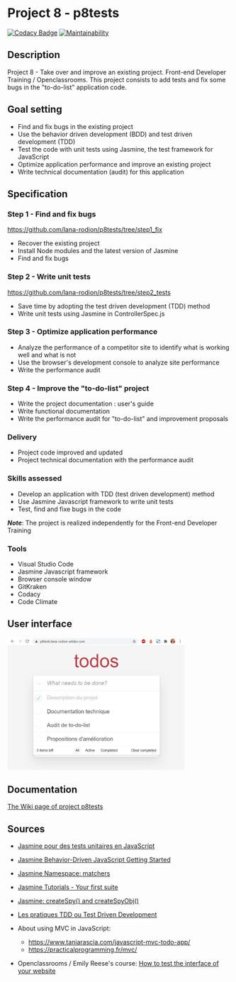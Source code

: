 # Project 8 - p8tests

[![Codacy Badge](https://app.codacy.com/project/badge/Grade/dc97ca1743d1473f933a63a6f7f91f94)](https://www.codacy.com/gh/lana-rodion/p8tests/dashboard?utm_source=github.com&amp;utm_medium=referral&amp;utm_content=lana-rodion/p8tests&amp;utm_campaign=Badge_Grade)
[![Maintainability](https://api.codeclimate.com/v1/badges/d27323738846d7cd7d3b/maintainability)](https://codeclimate.com/github/lana-rodion/p8tests/maintainability)

## Description

Project 8 - Take over and improve an existing project.
Front-end Developer Training / Openclassrooms.
This project consists to add tests and fix some bugs in the "to-do-list" application code.

## Goal setting

*   Find and fix bugs in the existing project
*   Use the behavior driven development (BDD) and test driven development (TDD) 
*   Test the code with unit tests using Jasmine, the test framework for JavaScript 
*   Optimize application performance and improve an existing project
*   Write technical documentation (audit) for this application

## Specification

### Step 1 - Find and fix bugs 
<https://github.com/lana-rodion/p8tests/tree/step1_fix>

*   Recover the existing project 
*   Install Node modules and the latest version of Jasmine
*   Find and fix bugs

### Step 2 - Write unit tests
<https://github.com/lana-rodion/p8tests/tree/step2_tests>

*   Save time by adopting the test driven development (TDD) method 
*   Write unit tests using Jasmine in ControllerSpec.js    
### Step 3 - Optimize application performance 

*   Analyze the performance of a competitor site to identify what is working well and what is not 
*   Use the browser's development console to analyze site performance
*   Write the performance audit 

### Step 4 - Improve the "to-do-list" project  

*   Write the project documentation : user's guide
*   Write functional documentation
*   Write the performance audit for "to-do-list" and improvement proposals
### Delivery

*   Project code improved and updated
*   Project technical documentation with the performance audit 

### Skills assessed

*   Develop an application with TDD (test driven development) method 
*   Use Jasmine Javascript framework to write unit tests
*   Test, find and fixe bugs in the code

***Note***: The project is realized independently for the Front-end Developer Training

### Tools

*   Visual Studio Code
*   Jasmine Javascript framework
*   Browser console window
*   GitKraken
*   Codacy
*   Code Climate

## User interface

<img src="demo/p8test_online_ListTasks_AllTasksCheck.JPG" width="400" height="auto" alt="Todos interface"/>

## Documentation
[The Wiki page of project p8tests](https://github.com/lana-rodion/p8tests/wiki)

## Sources

*   [Jasmine pour des tests unitaires en JavaScript](https://onechapteraday.fr/javascript-jasmine-unit-tests/)

*   [Jasmine Behavior-Driven JavaScript Getting Started](https://jasmine.github.io/pages/getting_started.html)

*   [Jasmine Namespace: matchers](https://jasmine.github.io/api/edge/matchers.html)

*   [Jasmine Tutorials - Your first suite](https://jasmine.github.io/tutorials/your_first_suite)

*   [Jasmine: createSpy() and createSpyObj()](https://scriptverse.academy/tutorials/jasmine-createspy-createspyobj.html)

*   [Les pratiques TDD ou Test Driven Development](https://www.nutcache.com/fr/blog/tdd-test-driven-development/)

*   About using MVC in JavaScript:
    *   <https://www.taniarascia.com/javascript-mvc-todo-app/>
    *   <https://practicalprogramming.fr/mvc/>

*   Openclassrooms / Emily Reese's course: [How to test the interface of your website](https://openclassrooms.com/fr/courses/3504461-testez-linterface-de-votre-site)